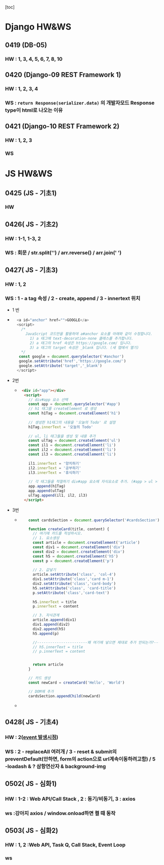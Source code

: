 [toc]

# Django HW&WS


## 0419 (DB-05)

### HW : 1, 3, 4, 5, 6, 7, 8, 10



## 0420 (Django-09 REST Framework 1)

### HW : 1, 2, 3, 4

### WS : `return Response(serializer.data)` 의 개발자모드 Response type이 html로 나오는 이유





## 0421 (Django-10 REST Framework 2)

### HW : 1, 2, 3

### WS























# JS HW&WS

## 0425 (JS - 기초1)

### HW



## 0426( JS - 기초2)

### HW : 1-1, 1-3, 2

###  WS :  회문 / str.split('') / arr.reverse() / arr.join(' ')





## 0427( JS - 기초3)

### HW : 1, 2

###  WS : 1 -  a tag 속성 / 2 - create, append / 3 - innertext 위치

+ 1 번

+ ```js
    <a id="anchor" href="">GOOGLE</a>
    <script>
      /*
        JavaScript 코드만을 활용하여 a#anchor 요소를 아래와 같이 수정합니다.
          1) a 태그에 text-decoration-none 클래스를 추가합니다.
          2) a 태그의 href 속성은 https://google.com/ 입니다.
          3) a 태그의 target 속성은 _blank 입니다. (새 탭에서 열기)
      */
     const google = document.querySelector('#anchor')
     google.setAttribute('href','https://google.com/')
     google.setAttribute('target','_blank')
    </script>
  ```

+ 2번

  + ```html
     <div id="app"></div>
      <script>
        // div#app 요소 선택
        const app = document.querySelector('#app')   
        // h1 태그를 createElement 로 생성
        const h1Tag = document.createElement('h1')
      
        // 생성한 h1태그의 내용을 '오늘의 Todo' 로 설정
        h1Tag.innerText = '오늘의 Todo'
      
        // ul, li 태그들을 생성 및 내용 추가
        const ulTag = document.createElement('ul')
        const il1 = document.createElement('li')
        const il2 = document.createElement('li')
        const il3 = document.createElement('li')
      
        il1.innerText = '양치하기'
        il2.innerText = '공부하기'
        il3.innerText = '휴식하기'
        
        // 각 태그들을 적절하기 div#app 요소에 자식요소로 추가. (#app > ul > li)
        app.append(h1Tag)
        app.append(ulTag)
        ulTag.append(il1, il2, il3)
      </script>
    ```

+ 3번

  + ```js
        const cardsSection = document.querySelector('#cardsSection')
    
        function createCard(title, content) {
          // 여기에 카드를 작성하시오.
          // 1. 요소생성
          const article = document.createElement('article')
          const div1 = document.createElement('div')
          const div2 = document.createElement('div')
          const h5 = document.createElement('h5')
          const p = document.createElement('p')
          
          // 2. 값넣기
          article.setAttribute('class', 'col-4')
          div1.setAttribute('class','card m-1')
          div2.setAttribute('class','card-body')
          h5.setAttribute('class', 'card-title')
          p.setAttribute('class','card-text')
          
          h5.innerText = title
          p.innerText = content
    
          // 3. 자식관계
          article.append(div1)
          div1.append(div2)
          div2.append(h5)
          h5.append(p)
    
          //-----------------------왜 여기에 넣으면 제대로 추가 안되는가?-----------
          // h5.innerText = title
          // p.innerText = content
    
    
          return article
        }
    
        // 카드 생성
        const newCard = createCard('Hello', 'World')
    
        // DOM에 추가
        cardsSection.appendChild(newCard)
    ```

  + 

## 0428( JS - 기초4)

### HW : 2([event 발생시점](https://developer.mozilla.org/ko/docs/Web/Events))

###  WS : 2 - replaceAll 여러개 / 3 - reset & submit의 preventDefault(안하면, form의 action으로 url계속이동하려고함) / 5 -loadash & ? 삼항연산자 & background-img







## 0502( JS - 심화1)

### HW : 1-2 : Web API/Call Stack , 2 : 동기/비동기, 3 : axios

### ws :강아지 axios / window.onload하면 켤 때 동작





## 0503( JS - 심화2)

### HW : 1, 2 :Web API, Task Q, Call Stack, Event Loop

### ws 
